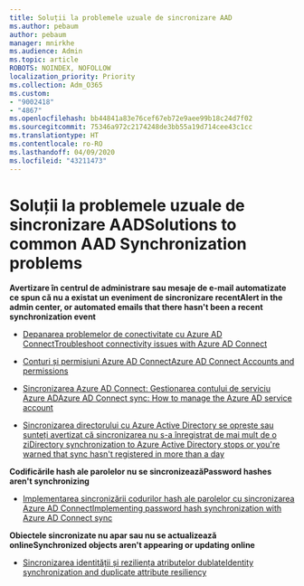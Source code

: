 ```yaml
---
title: Soluții la problemele uzuale de sincronizare AAD
ms.author: pebaum
author: pebaum
manager: mnirkhe
ms.audience: Admin
ms.topic: article
ROBOTS: NOINDEX, NOFOLLOW
localization_priority: Priority
ms.collection: Adm_O365
ms.custom:
- "9002418"
- "4867"
ms.openlocfilehash: bb44841a83e76cef67eb72e9aee99b18c24d7f02
ms.sourcegitcommit: 75346a972c2174248de3bb55a19d714cee43c1cc
ms.translationtype: HT
ms.contentlocale: ro-RO
ms.lasthandoff: 04/09/2020
ms.locfileid: "43211473"
---
```

# <a name="solutions-to-common-aad-synchronization-problems"></a><span data-ttu-id="250fd-102">Soluții la problemele uzuale de sincronizare AAD</span><span class="sxs-lookup"><span data-stu-id="250fd-102">Solutions to common AAD Synchronization problems</span></span>

<span data-ttu-id="250fd-103">**Avertizare în centrul de administrare sau mesaje de e-mail automatizate ce spun că nu a existat un eveniment de sincronizare recent**</span><span class="sxs-lookup"><span data-stu-id="250fd-103">**Alert in the admin center, or automated emails that there hasn't been a recent synchronization event**</span></span>

- [<span data-ttu-id="250fd-104">Depanarea problemelor de conectivitate cu Azure AD Connect</span><span class="sxs-lookup"><span data-stu-id="250fd-104">Troubleshoot connectivity issues with Azure AD Connect</span></span>](https://docs.microsoft.com/azure/active-directory/hybrid/tshoot-connect-connectivity)

- [<span data-ttu-id="250fd-105">Conturi și permisiuni Azure AD Connect</span><span class="sxs-lookup"><span data-stu-id="250fd-105">Azure AD Connect Accounts and permissions</span></span>](https://go.microsoft.com/fwlink/p/?LinkId=820598)

- [<span data-ttu-id="250fd-106">Sincronizarea Azure AD Connect: Gestionarea contului de serviciu Azure AD</span><span class="sxs-lookup"><span data-stu-id="250fd-106">Azure AD Connect sync: How to manage the Azure AD service account</span></span>](https://docs.microsoft.com/azure/active-directory/hybrid/how-to-connect-azureadaccount)

- [<span data-ttu-id="250fd-107">Sincronizarea directorului cu Azure Active Directory se oprește sau sunteți avertizat că sincronizarea nu s-a înregistrat de mai mult de o zi</span><span class="sxs-lookup"><span data-stu-id="250fd-107">Directory synchronization to Azure Active Directory stops or you're warned that sync hasn't registered in more than a day</span></span>](https://support.microsoft.com/help/2882421/directory-synchronization-to-azure-active-directory-stops-or-you-re-warned-that-sync-hasn-t-registered-in-more-than-a-day)
 
<span data-ttu-id="250fd-108">**Codificările hash ale parolelor nu se sincronizează**</span><span class="sxs-lookup"><span data-stu-id="250fd-108">**Password hashes aren't synchronizing**</span></span>

- [<span data-ttu-id="250fd-109">Implementarea sincronizării codurilor hash ale parolelor cu sincronizarea Azure AD Connect</span><span class="sxs-lookup"><span data-stu-id="250fd-109">Implementing password hash synchronization with Azure AD Connect sync</span></span>](https://docs.microsoft.com/azure/active-directory/hybrid/how-to-connect-password-hash-synchronization)

<span data-ttu-id="250fd-110">**Obiectele sincronizate nu apar sau nu se actualizează online**</span><span class="sxs-lookup"><span data-stu-id="250fd-110">**Synchronized objects aren't appearing or updating online**</span></span>

- [<span data-ttu-id="250fd-111">Sincronizarea identității și reziliența atributelor dublate</span><span class="sxs-lookup"><span data-stu-id="250fd-111">Identity synchronization and duplicate attribute resiliency</span></span>](https://docs.microsoft.com/azure/active-directory/hybrid/how-to-connect-syncservice-duplicate-attribute-resiliency)
